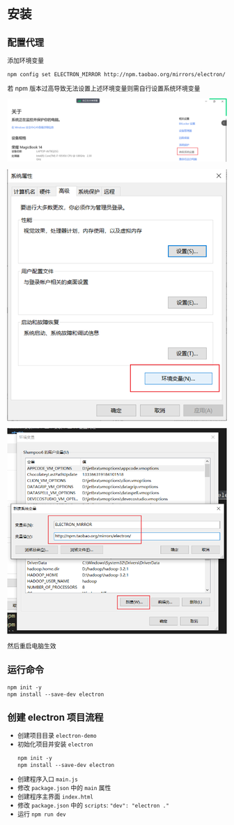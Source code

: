 # 安装

## 配置代理

添加环境变量

```
npm config set ELECTRON_MIRROR http://npm.taobao.org/mirrors/electron/
```

若 npm 版本过高导致无法设置上述环境变量则需自行设置系统环境变量

![](md-img/electron安装_2023-09-18_09-53-37.png)

![](md-img/electron安装_2023-09-18_09-53-56.png)

![](md-img/electron安装_2023-09-18_09-54-35.png)

然后重启电脑生效

## 运行命令

```shell
npm init -y
npm install --save-dev electron
```

## 创建 electron 项目流程

- 创建项目目录 `electron-demo`
- 初始化项目并安装 `electron`
  ```shell
  npm init -y
  npm install --save-dev electron
  ```
- 创建程序入口 `main.js`
- 修改 `package.json` 中的 `main` 属性
- 创建程序主界面 `index.html`
- 修改 `package.json` 中的 `scripts`: `"dev": "electron ."`
- 运行 `npm run dev`